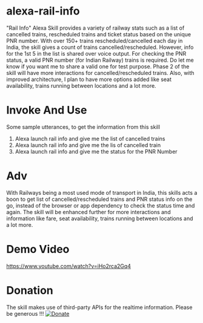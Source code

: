 # alexa-rail-info

"Rail Info" Alexa Skill provides a variety of railway stats such as a list of cancelled trains, rescheduled trains and ticket status based on the unique PNR number.
With over 150+ trains rescheduled/cancelled each day in India, the skill gives a count of trains cancelled/rescheduled. However, info for the 1st 5 in the list is shared over voice output.
For checking the PNR status, a valid PNR number (for Indian Railway) trains is required. Do let me know if you want me to share a valid one for test purpose.
Phase 2 of the skill will have more interactions for cancelled/rescheduled trains. Also, with improved architecture, I plan to have more options added like seat availability, trains running between locations and a lot more.

# Invoke And Use

Some sample utterances, to get the information from this skill
1. Alexa launch rail info and give me the list of cancelled trains
2. Alexa launch rail info and give me the lis of cancelled train
3. Alexa launch rail info and give me the status for the PNR Number <Your PNR number>

# Adv

With Railways being a most used mode of transport in India, this skills acts a boon to get list of cancelled/rescheduled trains and PNR status info on the go, instead of the browser or app dependency to check the status time and again. The skill will be enhanced further for more interactions and information like fare, seat availability, trains running between locations and a lot more.

# Demo Video

https://www.youtube.com/watch?v=iHo2rca2Gq4

# Donation 

The skill makes use of third-party APIs for the realtime information. Please be generous !!!
[![Donate](https://img.shields.io/badge/Donate-PayPal-green.svg)](https://www.paypal.me/ValerianPereira)

